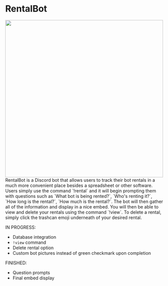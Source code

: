 # RentalBot
<img src='https://i.imgur.com/zMpIn1K.png' width='500' height='500'>
RentalBot is a Discord bot that allows users to track their bot rentals in a much more convenient place besides a spreadsheet or other software.
Users simply use the command `!rental` and it will begin prompting them with questions such as `What bot is being rented?`, `Who's renting it?`, `How long is the rental?`, `How much is the rental?`. The bot will then gather all of the information and display in a nice embed. You will then be able to view and delete your rentals using the command `!view`. To delete a rental, simply click the trashcan emoji underneath of your desired rental.

IN PROGRESS:
- Database integration
- `!view` command
- Delete rental option
- Custom bot pictures instead of green checkmark upon completion

FINISHED:
- Question prompts
- Final embed display
